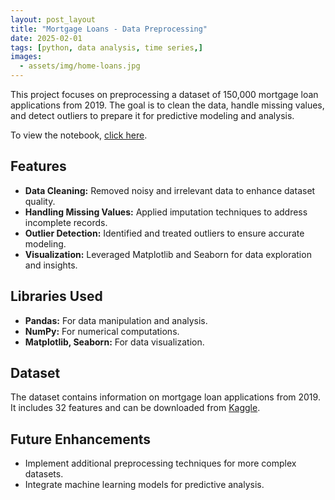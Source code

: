 ```yaml
---
layout: post_layout
title: "Mortgage Loans - Data Preprocessing"
date: 2025-02-01
tags: [python, data analysis, time series,]
images:
  - assets/img/home-loans.jpg
---
```


This project focuses on preprocessing a dataset of 150,000 mortgage loan applications from 2019. The goal is to clean the data, handle missing values, and detect outliers to prepare it for predictive modeling and analysis.

To view the notebook, [click here](https://github.com/Hoale2908/Mortgage_Loans_Data_Preprocessing/blob/main/code.ipynb).

## Features  
- **Data Cleaning:** Removed noisy and irrelevant data to enhance dataset quality.  
- **Handling Missing Values:** Applied imputation techniques to address incomplete records.  
- **Outlier Detection:** Identified and treated outliers to ensure accurate modeling.  
- **Visualization:** Leveraged Matplotlib and Seaborn for data exploration and insights.  

## Libraries Used  
- **Pandas:** For data manipulation and analysis.  
- **NumPy:** For numerical computations.  
- **Matplotlib, Seaborn:** For data visualization.  

## Dataset  
The dataset contains information on mortgage loan applications from 2019. It includes 32 features and can be downloaded from [Kaggle](https://www.kaggle.com/datasets/yasserh/loan-default-dataset).

## Future Enhancements  
- Implement additional preprocessing techniques for more complex datasets.  
- Integrate machine learning models for predictive analysis.